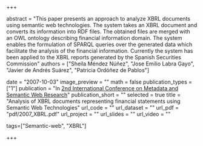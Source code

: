 +++

abstract = "This paper presents an approach to analyze XBRL documents using semantic web technologies. The system takes an XBRL document and converts its information into RDF files. The obtained files are merged with an OWL ontology describing financial information domain. The system enables the formulation of SPARQL queries over the generated data which facilitate the analysis of the financial information. Currently the system has been applied to the XBRL reports generated by the Spanish Securities Commission" 
authors = ["Sheila Méndez Núñez", 
 "Jose Emilio Labra Gayo", 
 "Javier de Andrés Suárez",
 "Patricia Ordóñez de Pablos"]

date = "2007-10-03"
image_preview = ""
math = false
publication_types = ["1"]
publication = "In [2nd International Conference on Metadata and Semantic Web Research](http://www.mtsr.ionio.gr/)"
publication_short = ""
selected = true
title = "Analysis of XBRL documents representing financial statements using Semantic Web Technologies"
url_code = ""
url_dataset = ""
url_pdf = "pdf/2007_XBRL.pdf"
url_project = ""
url_slides = ""
url_video = ""

tags=["Semantic-web", "XBRL"]

+++


